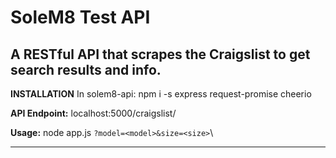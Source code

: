 # SoleM8 Test API
A RESTful API that scrapes the Craigslist to get search results and info.
---
**INSTALLATION**
In solem8-api: npm i -s express request-promise cheerio

**API Endpoint:** localhost:5000/craigslist/

**Usage:** 
node app.js
`?model=<model>&size=<size>`\

---

